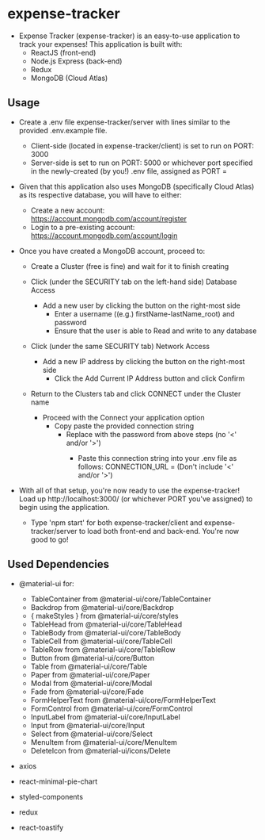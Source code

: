 # expense-tracker

- Expense Tracker (expense-tracker) is an easy-to-use application to track your expenses! This application is built with:
  - ReactJS (front-end)
  - Node.js Express (back-end)
  - Redux
  - MongoDB (Cloud Atlas)

## Usage

- Create a .env file expense-tracker/server with lines similar to the provided .env.example file.

  - Client-side (located in expense-tracker/client) is set to run on PORT: 3000
  - Server-side is set to run on PORT: 5000 or whichever port specified in the newly-created (by you!) .env file, assigned as PORT = <Your desired PORT here>

- Given that this application also uses MongoDB (specifically Cloud Atlas) as its respective database, you will have to either:

  - Create a new account: https://account.mongodb.com/account/register
  - Login to a pre-existing account: https://account.mongodb.com/account/login

- Once you have created a MongoDB account, proceed to:

  - Create a Cluster (free is fine) and wait for it to finish creating
  - Click (under the SECURITY tab on the left-hand side) Database Access

    - Add a new user by clicking the button on the right-most side
      - Enter a username ((e.g.) firstName-lastName_root) and password
      - Ensure that the user is able to Read and write to any database

  - Click (under the same SECURITY tab) Network Access

    - Add a new IP address by clicking the button on the right-most side
      - Click the Add Current IP Address button and click Confirm

  - Return to the Clusters tab and click CONNECT under the Cluster name
    - Proceed with the Connect your application option
      - Copy paste the provided connection string
        - Replace <password> with the password from above steps (no '<' and/or '>')
          - Paste this connection string into your .env file as follows:
            CONNECTION_URL = <connection string> (Don't include '<' and/or '>')

- With all of that setup, you're now ready to use the expense-tracker! Load up http://localhost:3000/ (or whichever PORT you've assigned) to begin using the application.
  - Type 'npm start' for both expense-tracker/client and expense-tracker/server to load both front-end and back-end. You're now good to go!

## Used Dependencies

- @material-ui for:

  - TableContainer from @material-ui/core/TableContainer
  - Backdrop from @material-ui/core/Backdrop
  - { makeStyles } from @material-ui/core/styles
  - TableHead from @material-ui/core/TableHead
  - TableBody from @material-ui/core/TableBody
  - TableCell from @material-ui/core/TableCell
  - TableRow from @material-ui/core/TableRow
  - Button from @material-ui/core/Button
  - Table from @material-ui/core/Table
  - Paper from @material-ui/core/Paper
  - Modal from @material-ui/core/Modal
  - Fade from @material-ui/core/Fade
  - FormHelperText from @material-ui/core/FormHelperText
  - FormControl from @material-ui/core/FormControl
  - InputLabel from @material-ui/core/InputLabel
  - Input from @material-ui/core/Input
  - Select from @material-ui/core/Select
  - MenuItem from @material-ui/core/MenuItem
  - DeleteIcon from @material-ui/icons/Delete

- axios

- react-minimal-pie-chart

- styled-components

- redux

- react-toastify
